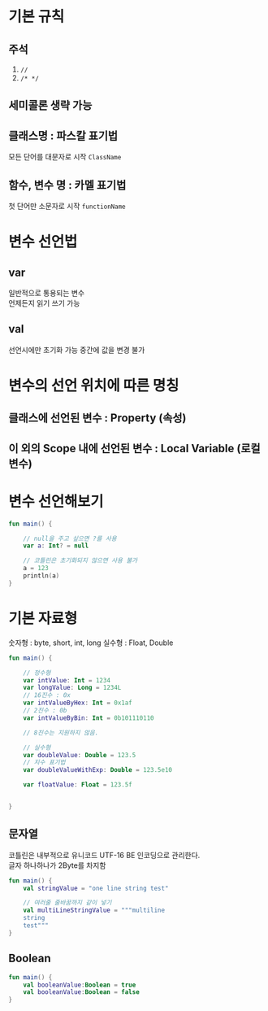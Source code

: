 # 기본 규칙

## 주석

1. `//`
2. `/* */`

## 세미콜론 생략 가능

## 클래스명 : 파스칼 표기법

모든 단어를 대문자로 시작
`ClassName`

## 함수, 변수 명 : 카멜 표기법

첫 단어만 소문자로 시작
`functionName`

# 변수 선언법

## var

일반적으로 통용되는 변수  
언제든지 읽기 쓰기 가능

## val

선언시에만 초기화 가능
중간에 값을 변경 불가

# 변수의 선언 위치에 따른 명칭

## 클래스에 선언된 변수 : Property (속성)

## 이 외의 Scope 내에 선언된 변수 : Local Variable (로컬 변수)

# 변수 선언해보기

```kotlin
fun main() {

    // null을 주고 싶으면 ?를 사용
    var a: Int? = null

    // 코틀린은 초기화되지 않으면 사용 불가
    a = 123
    println(a)
}
```

# 기본 자료형

숫자형 : byte, short, int, long
실수형 : Float, Double

```kotlin
fun main() {

    // 정수형
    var intValue: Int = 1234
    var longValue: Long = 1234L
    // 16진수 : 0x
    var intValueByHex: Int = 0x1af
    // 2진수 : 0b 
    var intValueByBin: Int = 0b101110110

    // 8진수는 지원하지 않음.

    // 실수형
    var doubleValue: Double = 123.5
    // 지수 표기법
    var doubleValueWithExp: Double = 123.5e10

    var floatValue: Float = 123.5f


}
```

## 문자열

코틀린은 내부적으로 유니코드 UTF-16 BE 인코딩으로 관리한다.  
글자 하나하나가 2Byte를 차지함

```kotlin
fun main() {
    val stringValue = "one line string test"

    // 여러줄 줄바꿈까지 같이 넣기
    val multiLineStringValue = """multiline
    string
    test"""
}
```

## Boolean
```kotlin
fun main() {
    val booleanValue:Boolean = true
    val booleanValue:Boolean = false
}
```
